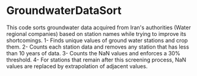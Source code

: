 # GroundwaterDataSort
This code sorts groundwater data acquired from Iran's authorities (Water regional companies) based on station names while trying to improve its shortcomings.
1- Finds unique values of ground water stations and crop them.
2- Counts each station data and removes any station that has less than 10 years of data.
3- Counts the NaN values and enforces a 30% threshold.
4- For stations that remain after this screening process, NaN values are replaced by extrapolation of adjacent values.
